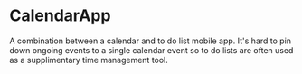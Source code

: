 # CalendarApp
 A combination between a calendar and to do list mobile app. It's hard to pin down ongoing events to a single calendar event so to do lists are often used as a supplimentary time management tool.
